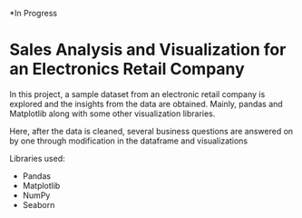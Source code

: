 *In Progress

# Sales Analysis and Visualization for an Electronics Retail Company

In this project, a sample dataset from an electronic retail company is explored and the insights from the data are obtained. Mainly, pandas and Matplotlib along with some other visualization libraries.  

Here, after the data is cleaned, several business questions are answered on by one through modification in the dataframe and visualizations

Libraries used:
- Pandas
- Matplotlib
- NumPy
- Seaborn

